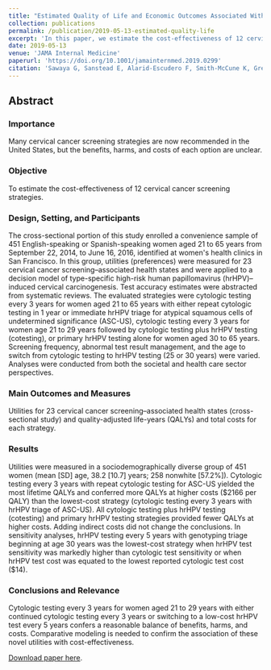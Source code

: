 ```yaml
---
title: "Estimated Quality of Life and Economic Outcomes Associated With 12 Cervical Cancer Screening Strategies A Cost-effectiveness Analysis"
collection: publications
permalink: /publication/2019-05-13-estimated-quality-life
excerpt: 'In this paper, we estimate the cost-effectiveness of 12 cervical cancer screening strategies.'
date: 2019-05-13
venue: 'JAMA Internal Medicine'
paperurl: 'https://doi.org/10.1001/jamainternmed.2019.0299'
citation: 'Sawaya G, Sanstead E, Alarid-Escudero F, Smith-McCune K, Gregorich SE, Silverberg M, Leyden W, Huchko MJ, Kuppermann M, Kulasingam S Estimated Quality of Life and Economic Outcomes Associated With 12 Cervical Cancer Screening Strategies: A Cost-effectiveness Analysis. JAMA Internal Medicine, 2019;179(7):867-878. https://doi.org/10.1001/jamainternmed.2019.0299.'
---
```

## Abstract
### Importance
Many cervical cancer screening strategies are now recommended in the United States, but the benefits, harms, and costs of each option are unclear.

### Objective 
To estimate the cost-effectiveness of 12 cervical cancer screening strategies.

### Design, Setting, and Participants 
The cross-sectional portion of this study enrolled a convenience sample of 451 English-speaking or Spanish-speaking women aged 21 to 65 years from September 22, 2014, to June 16, 2016, identified at women's health clinics in San Francisco. In this group, utilities (preferences) were measured for 23 cervical cancer screening–associated health states and were applied to a decision model of type-specific high-risk human papillomavirus (hrHPV)–induced cervical carcinogenesis. Test accuracy estimates were abstracted from systematic reviews. The evaluated strategies were cytologic testing every 3 years for women aged 21 to 65 years with either repeat cytologic testing in 1 year or immediate hrHPV triage for atypical squamous cells of undetermined significance (ASC-US), cytologic testing every 3 years for women age 21 to 29 years followed by cytologic testing plus hrHPV testing (cotesting), or primary hrHPV testing alone for women aged 30 to 65 years. Screening frequency, abnormal test result management, and the age to switch from cytologic testing to hrHPV testing (25 or 30 years) were varied. Analyses were conducted from both the societal and health care sector perspectives.

### Main Outcomes and Measures
Utilities for 23 cervical cancer screening–associated health states (cross-sectional study) and quality-adjusted life-years (QALYs) and total costs for each strategy.

### Results 
Utilities were measured in a sociodemographically diverse group of 451 women (mean [SD] age, 38.2 [10.7] years; 258 nonwhite [57.2%]). Cytologic testing every 3 years with repeat cytologic testing for ASC-US yielded the most lifetime QALYs and conferred more QALYs at higher costs (<span>&#36;</span>2166 per QALY) than the lowest-cost strategy (cytologic testing every 3 years with hrHPV triage of ASC-US). All cytologic testing plus hrHPV testing (cotesting) and primary hrHPV testing strategies provided fewer QALYs at higher costs. Adding indirect costs did not change the conclusions. In sensitivity analyses, hrHPV testing every 5 years with genotyping triage beginning at age 30 years was the lowest-cost strategy when hrHPV test sensitivity was markedly higher than cytologic test sensitivity or when hrHPV test cost was equated to the lowest reported cytologic test cost (<span>&#36;</span>14).

### Conclusions and Relevance 
Cytologic testing every 3 years for women aged 21 to 29 years with either continued cytologic testing every 3 years or switching to a low-cost hrHPV test every 5 years confers a reasonable balance of benefits, harms, and costs. Comparative modeling is needed to confirm the association of these novel utilities with cost-effectiveness.

[Download paper here](https://doi.org/10.1001/jamainternmed.2019.0299).